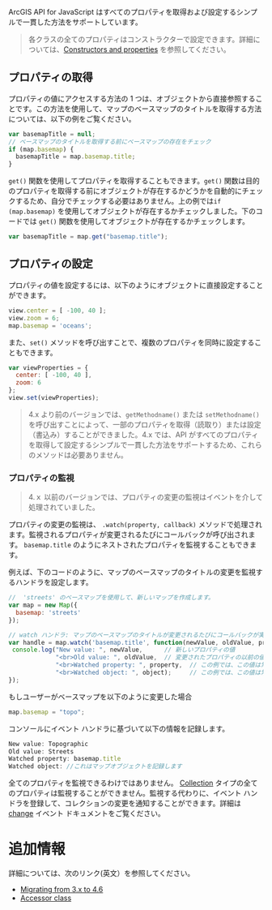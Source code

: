 ArcGIS API for JavaScript はすべてのプロパティを取得および設定するシンプルで一貫した方法をサポートしています。

> 各クラスの全てのプロパティはコンストラクターで設定できます。詳細については、<a href="https://developers.arcgis.com/javascript/latest/guide/discover/index.html#constructors-and-properties" target="_blank">Constructors and properties</a> を参照してください。 

## プロパティの取得

プロパティの値にアクセスする方法の 1 つは、オブジェクトから直接参照することです。この方法を使用して、マップのベースマップのタイトルを取得する方法については、以下の例をご覧ください。

```js
var basemapTitle = null;
// ベースマップのタイトルを取得する前にベースマップの存在をチェック
if (map.basemap) {
  basemapTitle = map.basemap.title;
}
```

`get()` 関数を使用してプロパティを取得することもできます。`get()` 関数は目的のプロパティを取得する前にオブジェクトが存在するかどうかを自動的にチェックするため、自分でチェックする必要はありません。上の例では`if (map.basemap)` を使用してオブジェクトが存在するかチェックしました。下のコードでは `get()` 関数を使用してオブジェクトが存在するかチェックします。

```js
var basemapTitle = map.get("basemap.title");
```

## プロパティの設定

プロパティの値を設定するには、以下のようにオブジェクトに直接設定することができます。

```js
view.center = [ -100, 40 ];
view.zoom = 6;
map.basemap = 'oceans';
```

また、`set()` メソッドを呼び出すことで、複数のプロパティを同時に設定することもできます。

```js
var viewProperties = {
  center: [ -100, 40 ],
  zoom: 6
};
view.set(viewProperties);
```
>4.x より前のバージョンでは、`getMethodname()` または `setMethodname()` を呼び出すことによって、一部のプロパティを取得（読取り）または設定（書込み）することができました。4.x では、API がすべてのプロパティを取得して設定するシンプルで一貫した方法をサポートするため、これらのメソッドは必要ありません。

### プロパティの監視

>4.ｘ 以前のバージョンでは、プロパティの変更の監視はイベントを介して処理されていました。

プロパティの変更の監視は、 `.watch(property, callback)` メソッドで処理されます。監視されるプロパティが変更されるたびにコールバックが呼び出されます。 `basemap.title` のようにネストされたプロパティを監視することもできます。

例えば、下のコードのように、マップのベースマップのタイトルの変更を監視するハンドラを設定します。

```js
//  'streets' のベースマップを使用して、新しいマップを作成します。
var map = new Map({
  basemap: 'streets'
});

// watch ハンドラ: マップのベースマップのタイトルが変更されるたびにコールバックが実行されます。
var handle = map.watch('basemap.title', function(newValue, oldValue, property, object) {
 console.log("New value: ", newValue,      // 新しいプロパティの値
             "<br>Old value: ", oldValue,  // 変更されたプロパティの以前の値
             "<br>Watched property: ", property,  // この例では、この値は常に "basemap.title"
             "<br>Watched object: ", object);     // この例では、この値は常に map object
});
```

もしユーザーがベースマップを以下のように変更した場合

```js
map.basemap = "topo";
```

コンソールにイベント ハンドラに基づいて以下の情報を記録します。

```js
New value: Topographic
Old value: Streets
Watched property: basemap.title
Watched object: //これはマップオブジェクトを記録します
```

全てのプロパティを監視できるわけではありません。 <a href="https://developers.arcgis.com/javascript/latest/api-reference/esri-core-Collection.html" target="_blank">Collection</a> タイプの全てのプロパティは監視することができません。監視する代わりに、イベント ハンドラを登録して、コレクションの変更を通知することができます。詳細は <a href="https://developers.arcgis.com/javascript/latest/api-reference/esri-core-Collection.html#event:change" target="_blank">change</a> イベント ドキュメントをご覧ください。

# 追加情報

詳細については、次のリンク(英文）を参照してください。

- <a href="https://developers.arcgis.com/javascript/latest/guide/migrating/index.html#properties" target="_blank">Migrating from 3.x to 4.6</a>
- <a href="https://developers.arcgis.com/javascript/latest/api-reference/esri-core-Accessor.html" target="_blank">Accessor class</a>


